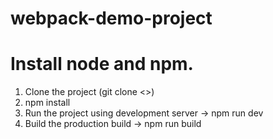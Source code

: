 # webpack-demo-project

# Install node and npm.

1) Clone the project (git clone <<Github URL>>)
2) npm install
3) Run the project using development server -> npm run dev
4) Build the production build -> npm run build
